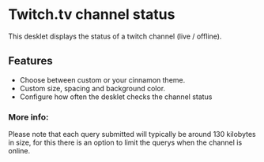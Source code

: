 # Twitch.tv channel status

This desklet displays the status of a twitch channel (live / offline).

## Features
- Choose between custom or your cinnamon theme.
- Custom size, spacing and background color.
- Configure how often the desklet checks the channel status

### More info:
Please note that each query submitted will typically be around 130 kilobytes in size, for this there is an option to limit the querys when the channel is online. 

